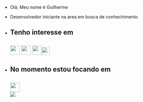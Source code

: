 - Olá, Meu nome é Guilherme 
- Desenvolvedor iniciante na area em busca de conhechimento 
- <h2>Tenho interesse em <h2><img src= "https://user-images.githubusercontent.com/98004114/153063035-e5a8ee22-5ae8-483b-8cf5-6db6e3d5f7e6.png" width="30"/>  <img src= "https://user-images.githubusercontent.com/98004114/153063342-3d136edc-6cbd-45a3-adbc-7a0404a8c851.png" width="30"/> <img src= "https://user-images.githubusercontent.com/98004114/153063595-09f9b016-cc94-4497-8d47-539486034323.png" width="30"/><img src= "https://user-images.githubusercontent.com/98004114/153063828-0caf80cc-e96e-431d-bf58-34c683bec6a5.png" width="25"/>

- <h2>No momento estou focando em<h2><img src= "https://user-images.githubusercontent.com/98004114/153063035-e5a8ee22-5ae8-483b-8cf5-6db6e3d5f7e6.png" width="30"/> 
  <div>
    <a href="mailto:joseguilhermesp@hotmail.com"><img><img src="https://img.shields.io/badge/Microsoft_Outlook-0078D4?style=for-the-badge&logo=microsoft-outlook&logoColor=white" style="max-width: 100%;"></a>
  
  
  
  </div>





